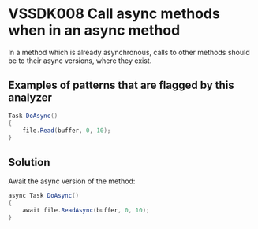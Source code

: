 # VSSDK008 Call async methods when in an async method

In a method which is already asynchronous, calls to other methods should
be to their async versions, where they exist.

## Examples of patterns that are flagged by this analyzer

```csharp
Task DoAsync()
{
    file.Read(buffer, 0, 10);
}
```

## Solution

Await the async version of the method:

```csharp
async Task DoAsync()
{
    await file.ReadAsync(buffer, 0, 10);
}
```
